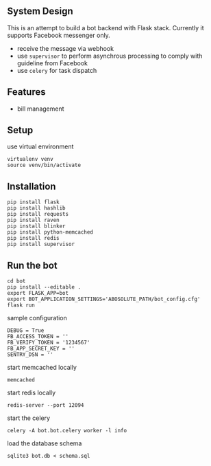 ## System Design

This is an attempt to build a bot backend with Flask stack. Currently it supports Facebook messenger only.

- receive the message via webhook
- use `supervisor` to perform asynchrous processing to comply with guideline from Facebook
- use `celery` for task dispatch

## Features
- bill management

## Setup

use virtual environment

```
virtualenv venv
source venv/bin/activate
```

## Installation
```
pip install flask
pip install hashlib
pip install requests
pip install raven
pip install blinker
pip install python-memcached
pip install redis
pip install supervisor
```

## Run the bot
```
cd bot
pip install --editable .
export FLASK_APP=bot
export BOT_APPLICATION_SETTINGS='ABOSOLUTE_PATH/bot_config.cfg'
flask run
```

sample configuration
```
DEBUG = True
FB_ACCESS_TOKEN = '' 
FB_VERIFY_TOKEN = '1234567'
FB_APP_SECRET_KEY = ''
SENTRY_DSN = ''
```

start memcached locally
```
memcached
```

start redis locally
```
redis-server --port 12094
```

start the celery
```
celery -A bot.bot.celery worker -l info
```

load the database schema
```
sqlite3 bot.db < schema.sql
```




